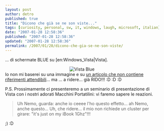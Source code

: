 ```yaml
---
layout: post
author: detro
published: true
title: "Dicono che già se ne son viste..."
tags: [curiosity, personal, sw, it, windows, laugh, microsoft, italian]
date: "2007-01-28 12:58:36"
published: "2007-01-28 12:58:36"
updated: "2007-01-28 12:58:36"
permalink: /2007/01/28/dicono-che-gia-se-ne-son-viste/
---
```


... di schermate BLUE su [en:Windows_Vista|Vista].
<div align="center"><img src="http://it.theinquirer.net/Vista_DX10_BSOD.jpg" alt="Vista Blue" /></div>
Io non mi baserei su una immagine e su <a href="http://it.theinquirer.net/2007/01/ecco_la_schermata_blu_di_vista.html">un articolo che non contiene riferimenti attendibili</a>... ma ... a ridere... già RIDO!!! :D :D :D 

P.S. Prossimamente ci presenteremo a un seminario di presentazione di Vista con i nostri adorati Macchini Portatilini: vi faremo sapere le reazioni.
<blockquote>Uh Nemo, guarda: anche io ceeee l'ho questo effetto... 
ah Nemo, anche questo... 
Uh, che ridere... il mio non richiede un cluster per girare: "it's just on my iBook 1Ghz"!!!</blockquote>
;) :D
